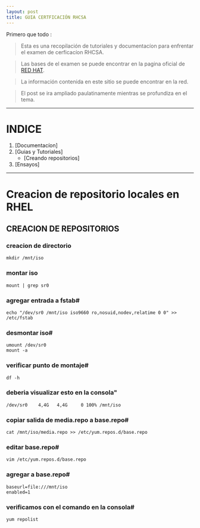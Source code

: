 ```yaml
---
layout: post
title: GUIA CERTFICACIÓN RHCSA 
---
```



Primero que todo :

> Esta es una recopilación de tutoriales y documentacíon para enfrentar el examen de cerficacíon RHCSA. 

> Las bases de el examen se puede encontrar en la pagina oficial de [RED HAT](https://www.redhat.com/en/services/training/ex200-red-hat-certified-system-administrator-rhcsa-exam).

> La información contenida en este sitio se puede encontrar en la red.

> El post se ira ampliado paulatinamente mientras se profundiza en el tema.

______________________________________

# INDICE 

1. [Documentacíon]
2. [Guias y Tutoriales] 
    - [Creando repositorios]
3. [Ensayos]

______________________________________



# Creacion de repositorio locales en RHEL

## CREACION DE REPOSITORIOS

### creacion de directorio

    mkdir /mnt/iso

### montar iso

    mount | grep sr0

### agregar entrada a fstab#

    echo "/dev/sr0 /mnt/iso iso9660 ro,nosuid,nodev,relatime 0 0" >> /etc/fstab

### desmontar iso#

    umount /dev/sr0
    mount -a

### verificar punto de montaje#

    df -h

### deberia visualizar esto en la consola"

    /dev/sr0    4,4G   4,4G     0 100% /mnt/iso

### copiar salida de media.repo a base.repo#

    cat /mnt/iso/media.repo >> /etc/yum.repos.d/base.repo

### editar base.repo#

    vim /etc/yum.repos.d/base.repo

### agregar a base.repo#

    baseurl=file:///mnt/iso
    enabled=1

### verificamos con el comando en la consola#

    yum repolist

